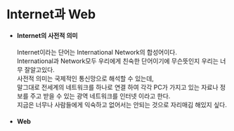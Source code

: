 # Internet과 Web
  
 * #### Internet의 사전적 의미

    Internet이라는 단어는 International Network의 합성어이다.  
    International과 Network모두 우리에게 친숙한 단어이기에 무슨뜻인지 우리는 너무 잘알고있다.  
    사전적 의미는 국제적인 통신망으로 해석할 수 있는데,  
    말그대로 전세계의 네트워크를 하나로 연결 하여 각각 PC가 가지고 있는 자료나 정보를 주고 받을 수 있는 광역 네트워크를 인터넷 이라고 한다.  
    지금은 너무나 사람들에게 익숙하고 없어서는 안되는 것으로 자리매김 해있지 싶다.  
 
 * #### Web
